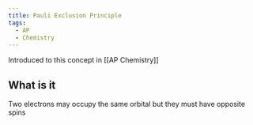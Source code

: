 ```yaml
---
title: Pauli Exclusion Principle
tags:
  - AP
  - Chemistry
---
```


Introduced to this concept in [[AP Chemistry]]

## What is it

Two electrons may occupy the same orbital but they must have opposite spins


